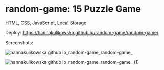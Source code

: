 # random-game: 15 Puzzle Game 
HTML, CSS, JavaScript, Local Storage

Deploy: https://hannakulikowska.github.io/random-game/random-game/

Screenshots:

![hannakulikowska github io_random-game_random-game_](https://github.com/hannakulikowska/random-game/assets/80547490/a7095a59-48dd-4de5-b98b-bf143f96112e)

![hannakulikowska github io_random-game_random-game_ (1)](https://github.com/hannakulikowska/random-game/assets/80547490/d2abc132-5249-4cba-9d3e-ded6e710bef2)
